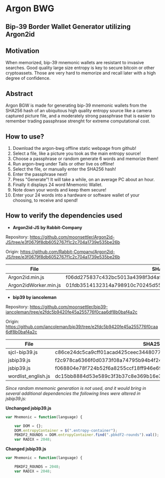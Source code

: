 # Argon BWG
## Bip-39 Border Wallet Generator utilizing Argon2id

## Motivation
When memorized, bip-39 mnemonic wallets are resistant to invasive searches. Good quality large size entropy is key to secure bitcoin or other cryptoassets. Those are very hard to memorize and recall later with a high degree of confidence.

## Abstract
Argon BGW is made for generating bip-39 mnemonic wallets from the SHA256 hash of an ubiquitous high quality entropy source like a camera captured picture file, and a moderately strong passphrase that is easier to remember trading passphrase strenght for extreme computational cost.

## How to use?

1. Download the argon-bwg offline static webpage from github!
2. Select a file, like a picture you took as the main entropy source!
3. Choose a passphrase or random generate 6 words and memorize them!
4. Run argon-bwg under Tails or other live os offline!
5. Select the file, or manually enter the SHA256 hash!
6. Enter the passphrase next!
7. Press "Generate"! It will take a while, on an average PC about an hour.
8. Finally it displays 24 word Mnemonic Wallet.
9. Note down your words and keep them secure!
10. Enter your 24 words into a hardware or software wallet of your choosing, to receive and spend!

## How to verify the dependencies used
* **Argon2id-JS by Rabbit-Company**

Repository: https://github.com/moonsettler/Argon2id-JS/tree/e3f0679f8db6052767f1c2c704a1739e535be26b

Origin: https://github.com/Rabbit-Company/Argon2id-JS/tree/e3f0679f8db6052767f1c2c704a1739e535be26b

File | SHA256 | State
---|---|---
Argon2id.min.js | f06dd275837c432bc5013a4398f3d4af4378591ab1283ef513e8f3a9c2ed0a84 | Unchanged
Argon2idWorker.min.js | 01fdb3514132314a798910c70245d55896546ab57c32dd35f616c4faedaf50ae | Unchanged

* **bip39 by iancoleman**

Repository: https://github.com/moonsettler/bip39-iancoleman/tree/e2fdc5b9420fe45a255776f0caa6df8b0baf4a2c

Origin: https://github.com/iancoleman/bip39/tree/e2fdc5b9420fe45a255776f0caa6df8b0baf4a2c

File | SHA256 | State
---|---|---
sjcl-bip39.js | c86ce24dc5ca9cff01acad425ceec34480776d8dd5918c0e837bb7bf09957eed | Unchanged
jsbip39.js | f2c978ca6366f0d0373f08a74795b94b4f24eda3792dbcdbf2664e7db9939846 | Unchanged
jsbip39.js | f068804e78f724b52f6a8255ccf18ff946e69d225fbc1dfabb96071a7db69de6 | Changed
wordlist_english.js | dc15bb8884d53e589c3f3b37c8e369b16e307690038b6ad473f5c9503105b285 | Unchanged

*Since random mnemonic generation is not used, and it would bring in several additional dependencies the following lines were altered in jsbip39.js:*

**Unchanged jsbip39.js**
```javascript
var Mnemonic = function(language) {

    var DOM = {};
    DOM.entropyContainer = $(".entropy-container");
    PBKDF2_ROUNDS = DOM.entropyContainer.find(".pbkdf2-rounds").val();
    var RADIX = 2048;
```
**Changed jsbip39.js**
```javascript
var Mnemonic = function(language) {

    PBKDF2_ROUNDS = 2048;
    var RADIX = 2048;
```